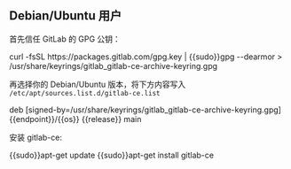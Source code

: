 ## Debian/Ubuntu 用户

首先信任 GitLab 的 GPG 公钥：

<tmpl z-lang="bash">
curl -fsSL https://packages.gitlab.com/gpg.key | {{sudo}}gpg --dearmor > /usr/share/keyrings/gitlab_gitlab-ce-archive-keyring.gpg
</tmpl>

再选择你的 Debian/Ubuntu 版本，将下方内容写入 `/etc/apt/sources.list.d/gitlab-ce.list`

<tmpl z-input="release" z-path="/etc/apt/sources.list.d/gitlab-ce.list">
deb [signed-by=/usr/share/keyrings/gitlab_gitlab-ce-archive-keyring.gpg] {{endpoint}}/{{os}} {{release}} main
</tmpl>

安装 gitlab-ce:

<tmpl z-lang="bash">
{{sudo}}apt-get update
{{sudo}}apt-get install gitlab-ce
</tmpl>
